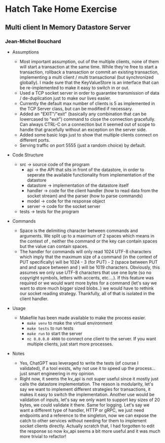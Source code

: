 # Hatch Take Home Exercise
## Multi client In Memory Datastore Server
### Jean-Michel Bouchard

- Assumptions
    - Most important assumption, out of the multiple clients, none of them will start a transaction at the same time. While they're free to start a transaction, rollback a transaction or commit an existing transaction, implementing a multi client / multi transactional (but synchronized globally). I made sure that the KeyValueStore is an interface that can be re-implemented to make it easy to switch in or out.
    - Used a TCP socket server in order to guarantee transmission of data / de-duplication just to make our lives easier.
    - Currently the default max number of clients is 5 as implemented in the TCP Server class, but can be modified if necessary.
    - Added an "EXIT"/"exit" (basically any combination that can be lowercased to "exit") command to close the connection gracefully. Can always CTRL-C on a connection but it seemed out of scope to handle that gracefully without an exception on the server side.
    - Added some basic logs just to show that multiple clients connect on different ports.
    - Serving traffic on port 5555 (just a random choice) by default.

- Code Structure
    - src -> source code of the program
        - api -> the API that sits in front of the datastore, in order to seperate the available functionality from implementation of the datastore
        - datastore -> implementation of the datastore itself
        - handler -> code for the client handler (how to read data from the socket stream) and the parser (how to parse commands)
        - model -> code for the response object
        - server -> code for the socket server
    - tests -> tests for the program

- Commands
    - Space is the delimiting character between commands and arguments. We split up to a maximum of 2 spaces which means in the context of <CMD> <KEY> <VALUE>, neither the command or the key can contain spaces but the value can contain spaces.
    - The handler for commands will only read 1024 UTF-8 characters which imply that the maximum size of a command (in the context of PUT specifically) will be 1024 - 3 (for PUT) - 2 (space between PUT and <key> and space between <key> and <value>) will be 1019 characters. Obviously, this assumes we only use UTF-8 characters that use one byte (so no copyright symbols, letters with accents, etc....). If this feature was required or we would want more bytes for a command (let's say we want to store much bigger sized blobs..) we would have to rethink our socket reading strategy. Thankfully, all of that is isolated in the client handler.

- Usage
    - Makefile has been made available to make the process easier.
        - `make venv` to make the virtual environment
        - `make tests` to run tests
        - `make run` to start the server
        - `nc 0.0.0.0 4000` to connect one client to the server. If you want multiple clients, just start more processes.

- Notes
    - Yes, ChatGPT was leveraged to write the tests (of course I validated), if a tool exists, why not use it to speed up the process... just smart engineering in my opinion.
    - Right now, it seems the kv_api is not super useful since it mostly just calls the datastore implementation. The reason is modularity, let's say we want to implement different strategies for transactions, it makes it easy to switch the implementation. Another use would be validation of inputs, let's say we only want to support key sizes of 20 bytes, we could validate it there. Same for logging. Let's say we want a different type of handler, HTTP or gRPC, we just need endpoints and a reference to the singleton, now we can expose the catch to other services without needing for them to implement socket clients directly. Actually scratch that, I had forgotten to edit the response so now kv_api seems a bit more useful and it was much more trivial to refactor!
